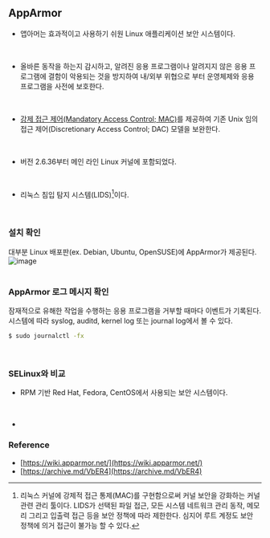 ## **AppArmor**
- 앱아머는 효과적이고 사용하기 쉬원 Linux 애플리케이션 보안 시스템이다.
<br>

- 올바른 동작을 하는지 감시하고, 알려진 응용 프로그램이나 알려지지 않은 응용 프로그램에 결함이 악용되는 것을 방지하여 내/외부 위협으로 부터 운영체제와 응용 프로그램을 사전에 보호한다.
<br>

- [강제 접근 제어(Mandatory Access Control; MAC)](https://hoseong511.github.io/CS/OS/ac_dac_mac)를 제공하여 기존 Unix 임의 접근 제어(Discretionary Access Control; DAC) 모델을 보완한다.
<br>

- 버전 2.6.36부터 메인 라인 Linux 커널에 포함되었다.
<br>

- 리눅스 침입 탐지 시스템(LIDS)[^LIDS]이다.
<br>

### 설치 확인
대부분 Linux 배포판(ex. Debian, Ubuntu, OpenSUSE)에 AppArmor가 제공된다.   
![image](https://user-images.githubusercontent.com/62678380/146114839-4027a971-b8df-46ad-a308-604cf06458c5.png)   
<br>

### AppArmor 로그 메시지 확인
잠재적으로 유해한 작업을 수행하는 응용 프로그램을 거부할 때마다 이벤트가 기록된다. 시스템에 따라 syslog, auditd, kernel log 또는 journal log에서 볼 수 있다.   
```sh
$ sudo journalctl -fx
```
<br>

### SELinux와 비교
- RPM 기반 Red Hat, Fedora, CentOS에서 사용되는 보안 시스템이다.
<br>

- 

### **Reference**
- [https://wiki.apparmor.net/](https://wiki.apparmor.net/)
- [https://archive.md/VbER4](https://archive.md/VbER4)

[^LIDS]: 리눅스 커널에 강제적 접근 통제(MAC)를 구현함으로써 커널 보안을 강화하는 커널 관련 관리 툴이다.
LIDS가 선택된 파일 접근, 모든 시스템 네트워크 관리 동작, 메모리 그리고 입출력 접근 등을 보안 정책에 따라 제한한다. 심지어 루트 계정도 보안 정책에 의거 접근이 불가능 할 수 있다.